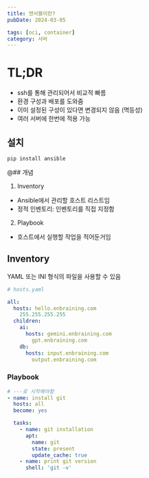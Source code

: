 ```yaml
---
title: 앤서블이란?
pubDate: 2024-03-05

tags: [oci, container]
category: 서버
---
```


# TL;DR

- ssh를 통해 관리되어서 비교적 빠름
- 환경 구성과 배포를 도와줌
- 이미 설정된 구성이 있다면 변경되지 않음 (멱등성)
- 여러 서버에 한번에 적용 가능

## 설치

```
pip install ansible
```

@## 개념

1. Inventory

- Ansible에서 관리할 호스트 리스트임
- 정적 인벤토리: 인벤토리를 직접 지정함

2. Playbook

- 호스트에서 실행할 작업을 적어둔거임

## Inventory

YAML 또는 INI 형식의 파일을 사용할 수 있음

```yml
# hosts.yaml

all:
  hosts: hello.enbraining.com
    255.255.255.255
  children:
    ai:
      hosts: gemini.enbraining.com
        gpt.enbraining.com
    db:
      hosts: input.enbraining.com
        output.enbraining.com
```

### Playbook

```yml
# ---로 시작해야함
- name: install git
  hosts: all
  become: yes

  tasks:
    - name: git installation
      apt:
        name: git
        state: present
        update_cache: true
    - name: print git version
      shell: 'git -v'
```
